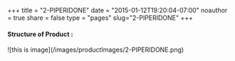 +++
title = "2-PIPERIDONE"
date = "2015-01-12T19:20:04-07:00"
noauthor = true
share = false
type = "pages"
slug="2-PIPERIDONE"
+++

<h4> Structure of Product : </h4>
![this is image](/images/productImages/2-PIPERIDONE.png)
